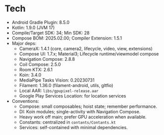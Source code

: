 # Tech

- Android Gradle Plugin: 8.5.0
- Kotlin: 1.9.0 (JVM 17)
- Compile/Target SDK: 34; Min SDK: 28
- Compose BOM: 2025.02.00; Compiler Extension: 1.5.1
- Major deps:
  - CameraX: 1.4.1 (core, camera2, lifecycle, video, view, extensions)
  - Compose UI: 1.7.x; Material3; Lifecycle runtime/viewmodel compose
  - Navigation Compose: 2.8.8
  - Coil Compose: 2.5.0
  - Room KTX: 2.6.1
  - Koin: 3.4.0
  - MediaPipe Tasks Vision: 0.20230731
  - Filament: 1.36.0 (filament-android, utils, gltfio)
  - Local AAR: `libs/gpupixel-release.aar`
  - Google Play Services Location: for location services
- Conventions:
  - Compose: small composables; hoist state; remember performance.
  - DI: Koin modules; single-activity with Navigation Compose.
  - Heavy work off main; prefer GPU acceleration when available.
  - Constants: centralized in `contants/Contants.kt`
  - Services: self-contained with minimal dependencies.
